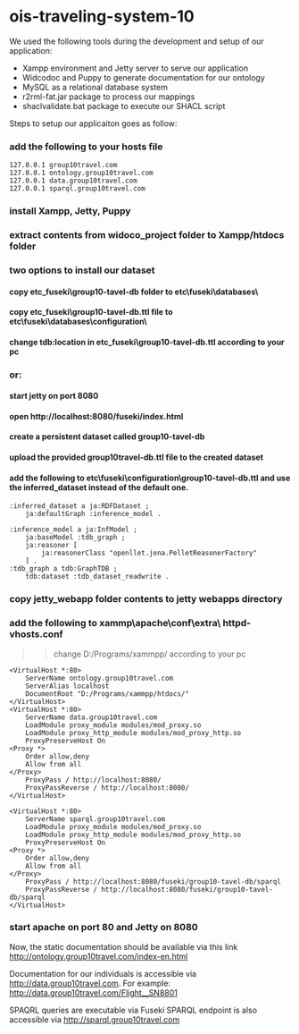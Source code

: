 # ois-traveling-system-10

We used the following tools during the development and setup of our application:
-	Xampp environment and Jetty server to serve our application
-	Widcodoc and Puppy to generate documentation for our ontology
-	MySQL as a relational database system
-	r2rml-fat.jar package to process our mappings 
-	shaclvalidate.bat package to execute our SHACL script

Steps to setup our applicaiton goes as follow:

### add the following to your hosts file 

```
127.0.0.1 group10travel.com
127.0.0.1 ontology.group10travel.com
127.0.0.1 data.group10travel.com
127.0.0.1 sparql.group10travel.com
```

### install Xampp, Jetty, Puppy
### extract contents from widoco_project folder to Xampp/htdocs folder
### two options to install our dataset
#### copy etc_fuseki\group10-tavel-db folder to etc\fuseki\databases\
#### copy etc_fuseki\group10-tavel-db.ttl file to etc\fuseki\databases\configuration\
#### change tdb:location in etc_fuseki\group10-tavel-db.ttl according to your pc
### or:
#### start jetty on port 8080
#### open http://localhost:8080/fuseki/index.html 
#### create a persistent dataset called group10-tavel-db
#### upload the provided group10travel-db.ttl file to the created dataset
#### add the following to etc\fuseki\configuration\group10-tavel-db.ttl and use the inferred_dataset instead of the default one. 

```
:inferred_dataset a ja:RDFDataset ;
	ja:defaultGraph :inference_model .

:inference_model a ja:InfModel ;
	ja:baseModel :tdb_graph ;
	ja:reasoner [
		ja:reasonerClass "openllet.jena.PelletReasonerFactory"
	] .
:tdb_graph a tdb:GraphTDB ;
	tdb:dataset :tdb_dataset_readwrite .

```
### copy jetty_webapp folder contents to jetty webapps directory
### add the following to xammp\apache\conf\extra\ httpd-vhosts.conf
>> change D:/Programs/xammpp/ according to your pc
```
<VirtualHost *:80>
	ServerName ontology.group10travel.com
	ServerAlias localhost
	DocumentRoot "D:/Programs/xammpp/htdocs/"
</VirtualHost>
<VirtualHost *:80>
	ServerName data.group10travel.com
	LoadModule proxy_module modules/mod_proxy.so
	LoadModule proxy_http_module modules/mod_proxy_http.so
	ProxyPreserveHost On
<Proxy *>
	Order allow,deny
	Allow from all
</Proxy>
	ProxyPass / http://localhost:8080/
	ProxyPassReverse / http://localhost:8080/
</VirtualHost>

<VirtualHost *:80>
	ServerName sparql.group10travel.com
	LoadModule proxy_module modules/mod_proxy.so
	LoadModule proxy_http_module modules/mod_proxy_http.so
	ProxyPreserveHost On
<Proxy *>
	Order allow,deny
	Allow from all
</Proxy>
	ProxyPass / http://localhost:8080/fuseki/group10-tavel-db/sparql
	ProxyPassReverse / http://localhost:8080/fuseki/group10-tavel-db/sparql
</VirtualHost>
```

### start apache on port 80 and Jetty on 8080

Now, the static documentation should be available via this link http://ontology.group10travel.com/index-en.html

Documentation for our individuals is accessible via http://data.group10travel.com.
For example: http://data.group10travel.com/Flight__SN8801

SPAQRL queries are executable via Fuseki
SPARQL endpoint is also accessible via http://sparql.group10travel.com  
